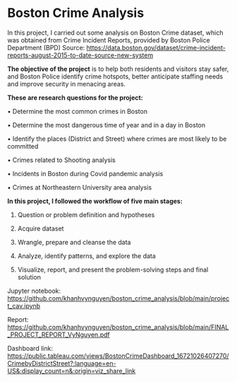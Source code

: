 # Boston Crime Analysis

In this project, I carried out some analysis on Boston Crime dataset, which was obtained from Crime Incident Reports, provided by Boston Police Department (BPD) Source: https://data.boston.gov/dataset/crime-incident-reports-august-2015-to-date-source-new-system

**The objective of the project** is to help both residents and visitors stay safer, and Boston Police identify crime hotspots, better anticipate staffing needs and improve security in menacing areas. 

**These are research questions for the project:**

•  Determine the most common crimes in Boston

• Determine the most dangerous time of year and in a day in Boston

• Identify the places (District and Street) where crimes are most likely to be committed

• Crimes related to Shooting analysis

• Incidents in Boston during Covid pandemic analysis

• Crimes at Northeastern University area analysis

**In this project, I followed the workflow of five main stages:**

1. Question or problem definition and hypotheses
 
2. Acquire dataset
 
3. Wrangle, prepare and cleanse the data
 
4. Analyze, identify patterns, and explore the data
 
5. Visualize, report, and present the problem-solving steps and final solution


Jupyter notebook: https://github.com/khanhvynguyen/boston_crime_analysis/blob/main/project_cav.ipynb

Report: https://github.com/khanhvynguyen/boston_crime_analysis/blob/main/FINAL_PROJECT_REPORT_VyNguyen.pdf

Dashboard link: https://public.tableau.com/views/BostonCrimeDashboard_16721026407270/CrimebyDistrictStreet?:language=en-US&:display_count=n&:origin=viz_share_link

